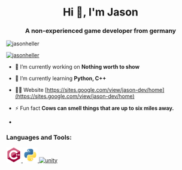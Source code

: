 <h1 align="center">Hi 👋, I'm Jason</h1>
<h3 align="center">A non-experienced game developer from germany</h3>

<p align="left"> <img src="https://komarev.com/ghpvc/?username=jasonheller&label=Account%20Views&color=0eb46c&style=flat" alt="jasonheller" /> </p>

<p align="left"> <a href="https://github.com/ryo-ma/github-profile-trophy"><img src="https://github-profile-trophy.vercel.app/?username=jasonheller" alt="jasonheller" /></a> </p>

- 🔭 I’m currently working on **Nothing worth to show**

- 🌱 I’m currently learning **Python, C++**

- 👨‍💻 Website [https://sites.google.com/view/jason-dev/home](https://sites.google.com/view/jason-dev/home)

- ⚡ Fun fact **Cows can smell things that are up to six miles away.**
- 
<p align="left">
</p>

<h3 align="left">Languages and Tools:</h3>
<p align="left"> <a href="https://www.w3schools.com/cpp/" target="_blank" rel="noreferrer"> <img src="https://raw.githubusercontent.com/devicons/devicon/master/icons/cplusplus/cplusplus-original.svg" alt="cplusplus" width="40" height="40"/> </a> <a href="https://www.python.org" target="_blank" rel="noreferrer"> <img src="https://raw.githubusercontent.com/devicons/devicon/master/icons/python/python-original.svg" alt="python" width="40" height="40"/> </a> <a href="https://unity.com/" target="_blank" rel="noreferrer"> <img src="https://www.vectorlogo.zone/logos/unity3d/unity3d-icon.svg" alt="unity" width="40" height="40"/> </a> </p>
